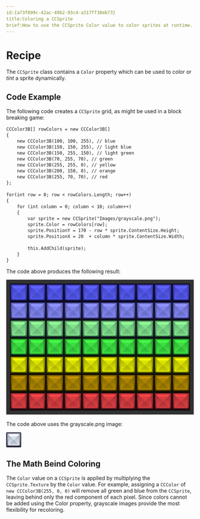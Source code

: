 ```yaml
---
id:{a73f899c-42ac-49b2-93c4-a317ff38eb73}  
title:Coloring a CCSprite  
brief:How to use the CCSprite Color value to color sprites at runtime.  
---
```



# Recipe

The `CCSprite` class contains a `Color` property which can be used to color or *tint* a sprite dynamically.

## Code Example

The following code creates a `CCSprite` grid, as might be used in a block breaking game:

```
CCColor3B[] rowColors = new CCColor3B[]
{
    new CCColor3B(100, 100, 255), // blue
    new CCColor3B(150, 150, 255), // light blue
    new CCColor3B(150, 255, 150), // light green
    new CCColor3B(70, 255, 70), // green
    new CCColor3B(255, 255, 0), // yellow
    new CCColor3B(200, 150, 0), // orange
    new CCColor3B(255, 70, 70), // red
};

for(int row = 0; row < rowColors.Length; row++)
{
    for (int column = 0; column < 10; column++)
    {
        var sprite = new CCSprite("Images/grayscale.png");
        sprite.Color = rowColors[row];
        sprite.PositionY = 170 - row * sprite.ContentSize.Height;
        sprite.PositionX = 20  + column * sprite.ContentSize.Width;

        this.AddChild(sprite);
    }
}
```

The code above produces the following result:

![](Images/coloredgrid.png)

The code above uses the grayscale.png image:

![](Images/grayscale.png)

## The Math Beind Coloring

The `Color` value on a `CCSprite` is applied by multiplying the `CCSprite.Texture` by the `Color` value. For example, assigning a `CCColor` of `new CCColor3B(255, 0, 0)` will remove all green and blue from the `CCSprite`, leaving behind only the red component of each pixel. Since colors cannot be added using the Color property, grayscale images provide the most flexibility for recoloring.